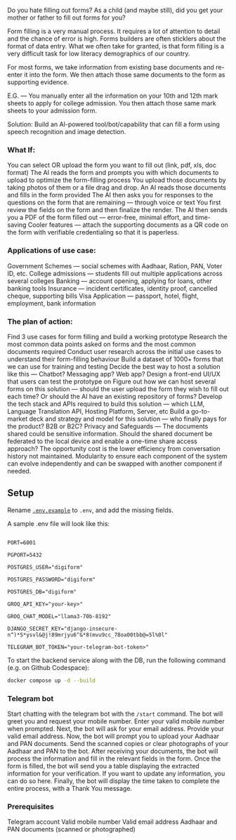 Do you hate filling out forms? As a child (and maybe still), did you get your mother or father to fill out forms for you?

Form filling is a very manual process. 
It requires a lot of attention to detail and the chance of error is high. 
Forms builders are often sticklers about the format of data entry. 
What we often take for granted, is that form filling is a very difficult task for low literacy demographics of our country.

For most forms, we take information from existing base documents and re-enter it into the form. We then attach those same documents to the form as supporting evidence.

E.G. — You manually enter all the information on your 10th and 12th mark sheets to apply for college admission. You then attach those same mark sheets to your admission form.

Solution:
Build an AI-powered tool/bot/capability that can fill a form using speech recognition and image detection.

### What If:

You can select OR upload the form you want to fill out (link, pdf, xls, doc format)
The AI reads the form and prompts you with which documents to upload to optimize the form-filling process
You upload those documents by taking photos of them or a file drag and drop.
An AI reads those documents and fills in the form provided
The AI then asks you for responses to the questions on the form that are remaining — through voice or text
You first review the fields on the form and then finalize the render. 
The AI then sends you a PDF of the form filled out — error-free, minimal effort, and time-saving
Cooler features — attach the supporting documents as a QR code on the form with verifiable credentialing so that it is paperless.

### Applications of use case:

Government Schemes — social schemes with Aadhaar, Ration, PAN, Voter ID, etc.
College admissions — students fill out multiple applications across several colleges
Banking — account opening, applying for loans, other banking tools
Insurance — incident certificates, identity proof, cancelled cheque, supporting bills
Visa Application — passport, hotel, flight, employment, bank information

### The plan of action:

Find 3 use cases for form filling and build a working prototype
Research the most common data points asked on forms and the most common documents required
Conduct user research across the initial use cases to understand their form-filling behaviour
Build a dataset of 1000+ forms that we can use for training and testing
Decide the best way to host a solution like this — Chatbot? Messaging app? Web app?
Design a front-end UI/UX that users can test the prototype on
Figure out how we can host several forms on this solution — should the user upload the form they wish to fill out each time? Or should the AI have an existing repository of forms?
Develop the tech stack and APIs required to build this solution — which LLM, Language Translation API, Hosting Platform, Server, etc
Build a go-to-market deck and strategy and model for this solution — who finally pays for the product? B2B or B2C?
Privacy and Safeguards — The documents shared could be sensitive information. Should the shared document be federated to the local device and enable a one-time share access approach? The opportunity cost is the lower efficiency from conversation history not maintained.
Modularity to ensure each component of the system can evolve independently and can be swapped with another component if needed.

## Setup

Rename [`.env.example`](.env.example) to `.env`, and add the missing fields.

A sample .env file will look like this:
```

PORT=6001

PGPORT=5432

POSTGRES_USER="digiform"

POSTGRES_PASSWORD="digiform"

POSTGRES_DB="digiform"

GROQ_API_KEY="your-key>"

GROQ_CHAT_MODEL="llama3-70b-8192"

DJANGO_SECRET_KEY="django-insecure-n^)*5*ysvl&@j!89mrjyu6^&*8(mvu9cc_78oa00tbb@=5l%0l"

TELEGRAM_BOT_TOKEN="your-telegram-bot-token>"

```

To start the backend service along with the DB, run the following command (e.g. on Github Codespace):

```bash
docker compose up -d --build
```

### Telegram bot

Start chatting with the telegram bot with the `/start` command.
The bot will greet you and request your mobile number. Enter your valid mobile number when prompted.
Next, the bot will ask for your email address. Provide your valid email address.
Now, the bot will prompt you to upload your Aadhaar and PAN documents. Send the scanned copies or clear photographs of your Aadhaar and PAN to the bot.
After receiving your documents, the bot will process the information and fill in the relevant fields in the form.
Once the form is filled, the bot will send you a table displaying the extracted information for your verification. If you want to update any information, you can do so here.
Finally, the bot will display the time taken to complete the entire process, with a Thank You message.

### Prerequisites

Telegram account
Valid mobile number
Valid email address
Aadhaar and PAN documents (scanned or photographed)
